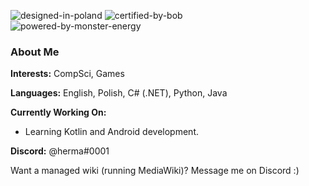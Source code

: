 ![designed-in-poland](https://user-images.githubusercontent.com/49307226/170814225-3a343242-f4d8-4a99-85a5-50fe37231f53.svg)
![certified-by-bob](https://user-images.githubusercontent.com/49307226/170814149-533bf12a-6656-484a-bcd6-f99c29f972dc.svg) <br>
![powered-by-monster-energy](https://user-images.githubusercontent.com/49307226/170814156-8b932ac1-65ff-48c9-b52e-404977b3ce4f.svg)

### About Me

**Interests:** CompSci, Games

**Languages:** English, Polish, C# (.NET), Python, Java

**Currently Working On:**
* Learning Kotlin and Android development.
<!--* [Vergil 🤺](https://github.com/hermaplusplus/vergil), a Discord bot to make Devil May Cry references.
* [Stella Nova ⭐](https://github.com/hermaplusplus/StellaNova), a [Space Station 13 🧰](https://spacestation13.com/) game server.
* [RockStar 🎸](https://github.com/StoneAndStar/RockStar), a Fallout 13 (based on Space Station 13) game server.
* [BungaStone🧔](https://github.com/StoneAndStar/BungaStone), a Fallout 13 rebase.
* Finding a project to cure my boredom...-->

**Discord:** @herma#0001

<!-- **Promoting:** [Blåhaj 🦈](https://www.ikea.com/gb/en/p/blahaj-soft-toy-shark-30373588/) -->

Want a managed wiki (running MediaWiki)? Message me on Discord :)

<!-- [![@herma's Holopin board](https://holopin.io/api/user/board?user=herma)](https://holopin.io/@herma) -->

<!--
**hermaplusplus/hermaplusplus** is a ✨ _special_ ✨ repository because its `README.md` (this file) appears on your GitHub profile.

Here are some ideas to get you started:

- 🔭 I’m currently working on ...
- 🌱 I’m currently learning ...
- 👯 I’m looking to collaborate on ...
- 🤔 I’m looking for help with ...
- 💬 Ask me about ...
- 📫 How to reach me: ...
- 😄 Pronouns: ...
- ⚡ Fun fact: ...
-->
